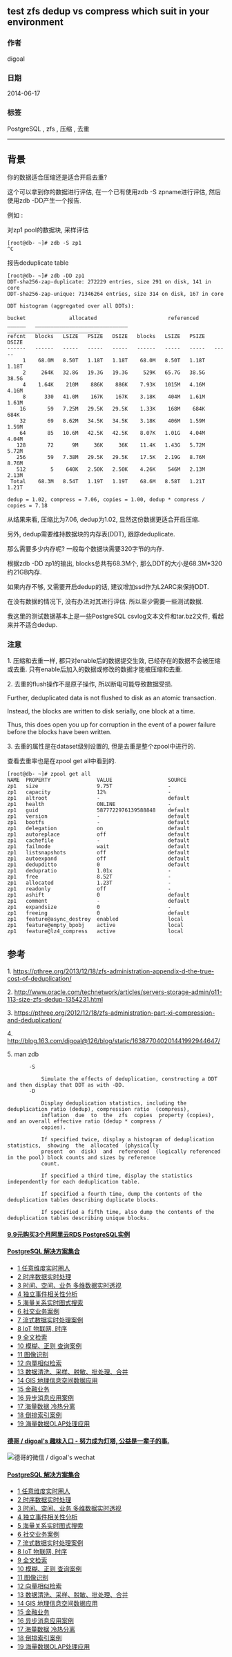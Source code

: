 ## test zfs dedup vs compress which suit in your environment    
                        
### 作者                        
digoal                        
                        
### 日期                        
2014-06-17                       
                        
### 标签                        
PostgreSQL , zfs , 压缩 , 去重    
                        
----                        
                        
## 背景         
你的数据适合压缩还是适合开启去重?  
  
这个可以拿到你的数据进行评估, 在一个已有使用zdb -S zpname进行评估, 然后使用zdb -DD产生一个报告.  
  
例如 :   
  
对zp1 pool的数据块, 采样评估  
  
```  
[root@db- ~]# zdb -S zp1  
^C  
```  
  
报告deduplicate table  
  
```  
[root@db- ~]# zdb -DD zp1  
DDT-sha256-zap-duplicate: 272229 entries, size 291 on disk, 141 in core  
DDT-sha256-zap-unique: 71346264 entries, size 314 on disk, 167 in core  
  
DDT histogram (aggregated over all DDTs):  
  
bucket              allocated                       referenced            
______   ______________________________   ______________________________  
refcnt   blocks   LSIZE   PSIZE   DSIZE   blocks   LSIZE   PSIZE   DSIZE  
------   ------   -----   -----   -----   ------   -----   -----   -----  
     1    68.0M   8.50T   1.18T   1.18T    68.0M   8.50T   1.18T   1.18T  
     2     264K   32.8G   19.3G   19.3G     529K   65.7G   38.5G   38.5G  
     4    1.64K    210M    886K    886K    7.93K   1015M   4.16M   4.16M  
     8      330   41.0M    167K    167K    3.18K    404M   1.61M   1.61M  
    16       59   7.25M   29.5K   29.5K    1.33K    168M    684K    684K  
    32       69   8.62M   34.5K   34.5K    3.18K    406M   1.59M   1.59M  
    64       85   10.6M   42.5K   42.5K    8.07K   1.01G   4.04M   4.04M  
   128       72      9M     36K     36K    11.4K   1.43G   5.72M   5.72M  
   256       59   7.38M   29.5K   29.5K    17.5K   2.19G   8.76M   8.76M  
   512        5    640K   2.50K   2.50K    4.26K    546M   2.13M   2.13M  
 Total    68.3M   8.54T   1.19T   1.19T    68.6M   8.58T   1.21T   1.21T  
  
dedup = 1.02, compress = 7.06, copies = 1.00, dedup * compress / copies = 7.18  
```  
  
从结果来看, 压缩比为7.06, dedup为1.02, 显然这份数据更适合开启压缩.  
  
另外, dedup需要维持数据块的内存表(DDT), 跟踪deduplicate.  
  
那么需要多少内存呢? 一般每个数据块需要320字节的内存.  
  
根据zdb -DD zp1的输出, blocks总共有68.3M个, 那么DDT的大小是68.3M*320约21GB内存.  
  
如果内存不够, 又需要开启dedup的话, 建议增加ssd作为L2ARC来保持DDT.  
  
在没有数据的情况下, 没有办法对其进行评估. 所以至少需要一些测试数据.  
  
我这里的测试数据基本上是一些PostgreSQL csvlog文本文件和tar.bz2文件, 看起来并不适合dedup.  
  
### 注意  
1\. 压缩和去重一样, 都只对enable后的数据提交生效, 已经存在的数据不会被压缩或去重. 只有enable后加入的数据或修改的数据才能被压缩和去重.   
  
2\. 去重的flush操作不是原子操作, 所以断电可能导致数据受损.  
  
  
Further, deduplicated data is not flushed to disk as an atomic transaction.   
  
Instead, the blocks are written to disk serially, one block at a time.   
  
Thus, this does open you up for corruption in the event of a power failure before the blocks have been written.  
  
3\. 去重的属性是在dataset级别设置的, 但是去重是整个zpool中进行的.  
  
查看去重率也是在zpool get all中看到的.  
  
```  
[root@db- ~]# zpool get all  
NAME  PROPERTY               VALUE                  SOURCE  
zp1   size                   9.75T                  -  
zp1   capacity               12%                    -  
zp1   altroot                -                      default  
zp1   health                 ONLINE                 -  
zp1   guid                   5877722976139588848    default  
zp1   version                -                      default  
zp1   bootfs                 -                      default  
zp1   delegation             on                     default  
zp1   autoreplace            off                    default  
zp1   cachefile              -                      default  
zp1   failmode               wait                   default  
zp1   listsnapshots          off                    default  
zp1   autoexpand             off                    default  
zp1   dedupditto             0                      default  
zp1   dedupratio             1.01x                  -  
zp1   free                   8.52T                  -  
zp1   allocated              1.23T                  -  
zp1   readonly               off                    -  
zp1   ashift                 0                      default  
zp1   comment                -                      default  
zp1   expandsize             0                      -  
zp1   freeing                0                      default  
zp1   feature@async_destroy  enabled                local  
zp1   feature@empty_bpobj    active                 local  
zp1   feature@lz4_compress   active                 local  
```  
  
## 参考  
1\. https://pthree.org/2013/12/18/zfs-administration-appendix-d-the-true-cost-of-deduplication/  
  
2\. http://www.oracle.com/technetwork/articles/servers-storage-admin/o11-113-size-zfs-dedup-1354231.html  
  
3\. https://pthree.org/2012/12/18/zfs-administration-part-xi-compression-and-deduplication/  
  
4\. http://blog.163.com/digoal@126/blog/static/163877040201441992944647/  
  
5\. man zdb  
  
```  
       -S  
  
           Simulate the effects of deduplication, constructing a DDT and then display that DDT as with -DD.  
       -D  
  
           Display deduplication statistics, including the deduplication ratio (dedup), compression ratio  (compress),  
           inflation  due  to  the  zfs  copies  property (copies), and an overall effective ratio (dedup * compress /  
           copies).  
  
           If specified twice, display a histogram of deduplication  statistics,  showing  the  allocated  (physically  
           present  on  disk)  and  referenced  (logically referenced in the pool) block counts and sizes by reference  
           count.  
  
           If specified a third time, display the statistics independently for each deduplication table.  
  
           If specified a fourth time, dump the contents of the deduplication tables describing duplicate blocks.  
  
           If specified a fifth time, also dump the contents of the deduplication tables describing unique blocks.  
```  
  
  
  
  
  
  
  
  
  
  
  
  
  
  
  
  
  
  
  
  
  
  
  
  
  
  
  
  
  
  
  
  
  
  
  
  
  
  
  
  
  
  
  
  
  
  
#### [9.9元购买3个月阿里云RDS PostgreSQL实例](https://www.aliyun.com/database/postgresqlactivity "57258f76c37864c6e6d23383d05714ea")
  
  
#### [PostgreSQL 解决方案集合](https://yq.aliyun.com/topic/118 "40cff096e9ed7122c512b35d8561d9c8")
- [1 任意维度实时圈人](https://yq.aliyun.com/topic/118 "40cff096e9ed7122c512b35d8561d9c8")
- [2 时序数据实时处理](https://yq.aliyun.com/topic/118 "40cff096e9ed7122c512b35d8561d9c8")
- [3 时间、空间、业务 多维数据实时透视](https://yq.aliyun.com/topic/118 "40cff096e9ed7122c512b35d8561d9c8")
- [4 独立事件相关性分析](https://yq.aliyun.com/topic/118 "40cff096e9ed7122c512b35d8561d9c8")
- [5 海量关系实时图式搜索](https://yq.aliyun.com/topic/118 "40cff096e9ed7122c512b35d8561d9c8")
- [6 社交业务案例](https://yq.aliyun.com/topic/118 "40cff096e9ed7122c512b35d8561d9c8")
- [7 流式数据实时处理案例](https://yq.aliyun.com/topic/118 "40cff096e9ed7122c512b35d8561d9c8")
- [8 IoT 物联网, 时序](https://yq.aliyun.com/topic/118 "40cff096e9ed7122c512b35d8561d9c8")
- [9 全文检索](https://yq.aliyun.com/topic/118 "40cff096e9ed7122c512b35d8561d9c8")
- [10 模糊、正则 查询案例](https://yq.aliyun.com/topic/118 "40cff096e9ed7122c512b35d8561d9c8")
- [11 图像识别](https://yq.aliyun.com/topic/118 "40cff096e9ed7122c512b35d8561d9c8")
- [12 向量相似检索](https://yq.aliyun.com/topic/118 "40cff096e9ed7122c512b35d8561d9c8")
- [13 数据清洗、采样、脱敏、批处理、合并](https://yq.aliyun.com/topic/118 "40cff096e9ed7122c512b35d8561d9c8")
- [14 GIS 地理信息空间数据应用](https://yq.aliyun.com/topic/118 "40cff096e9ed7122c512b35d8561d9c8")
- [15 金融业务](https://yq.aliyun.com/topic/118 "40cff096e9ed7122c512b35d8561d9c8")
- [16 异步消息应用案例](https://yq.aliyun.com/topic/118 "40cff096e9ed7122c512b35d8561d9c8")
- [17 海量数据 冷热分离](https://yq.aliyun.com/topic/118 "40cff096e9ed7122c512b35d8561d9c8")
- [18 倒排索引案例](https://yq.aliyun.com/topic/118 "40cff096e9ed7122c512b35d8561d9c8")
- [19 海量数据OLAP处理应用](https://yq.aliyun.com/topic/118 "40cff096e9ed7122c512b35d8561d9c8")
  
  
#### [德哥 / digoal's 趣味入口 - 努力成为灯塔, 公益是一辈子的事.](https://github.com/digoal/blog/blob/master/README.md "22709685feb7cab07d30f30387f0a9ae")
  
  
![德哥的微信 / digoal's wechat](../pic/digoal_weixin.jpg "f7ad92eeba24523fd47a6e1a0e691b59")
  
  
#### [PostgreSQL 解决方案集合](https://yq.aliyun.com/topic/118 "40cff096e9ed7122c512b35d8561d9c8")
- [1 任意维度实时圈人](https://yq.aliyun.com/topic/118 "40cff096e9ed7122c512b35d8561d9c8")
- [2 时序数据实时处理](https://yq.aliyun.com/topic/118 "40cff096e9ed7122c512b35d8561d9c8")
- [3 时间、空间、业务 多维数据实时透视](https://yq.aliyun.com/topic/118 "40cff096e9ed7122c512b35d8561d9c8")
- [4 独立事件相关性分析](https://yq.aliyun.com/topic/118 "40cff096e9ed7122c512b35d8561d9c8")
- [5 海量关系实时图式搜索](https://yq.aliyun.com/topic/118 "40cff096e9ed7122c512b35d8561d9c8")
- [6 社交业务案例](https://yq.aliyun.com/topic/118 "40cff096e9ed7122c512b35d8561d9c8")
- [7 流式数据实时处理案例](https://yq.aliyun.com/topic/118 "40cff096e9ed7122c512b35d8561d9c8")
- [8 IoT 物联网, 时序](https://yq.aliyun.com/topic/118 "40cff096e9ed7122c512b35d8561d9c8")
- [9 全文检索](https://yq.aliyun.com/topic/118 "40cff096e9ed7122c512b35d8561d9c8")
- [10 模糊、正则 查询案例](https://yq.aliyun.com/topic/118 "40cff096e9ed7122c512b35d8561d9c8")
- [11 图像识别](https://yq.aliyun.com/topic/118 "40cff096e9ed7122c512b35d8561d9c8")
- [12 向量相似检索](https://yq.aliyun.com/topic/118 "40cff096e9ed7122c512b35d8561d9c8")
- [13 数据清洗、采样、脱敏、批处理、合并](https://yq.aliyun.com/topic/118 "40cff096e9ed7122c512b35d8561d9c8")
- [14 GIS 地理信息空间数据应用](https://yq.aliyun.com/topic/118 "40cff096e9ed7122c512b35d8561d9c8")
- [15 金融业务](https://yq.aliyun.com/topic/118 "40cff096e9ed7122c512b35d8561d9c8")
- [16 异步消息应用案例](https://yq.aliyun.com/topic/118 "40cff096e9ed7122c512b35d8561d9c8")
- [17 海量数据 冷热分离](https://yq.aliyun.com/topic/118 "40cff096e9ed7122c512b35d8561d9c8")
- [18 倒排索引案例](https://yq.aliyun.com/topic/118 "40cff096e9ed7122c512b35d8561d9c8")
- [19 海量数据OLAP处理应用](https://yq.aliyun.com/topic/118 "40cff096e9ed7122c512b35d8561d9c8")
  

